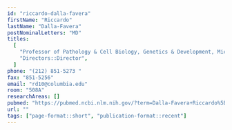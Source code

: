```yaml
---
id: "riccardo-dalla-favera"
firstName: "Riccardo"
lastName: "Dalla-Favera"
postNominalLetters: "MD"
titles:
  [
    "Professor of Pathology & Cell Biology, Genetics & Development, Microbiology & Immunology",
    "Directors::Director",
  ]
phone: "(212) 851-5273 "
fax: "851-5256"
email: "rd10@columbia.edu"
room: "508A"
researchAreas: []
pubmed: "https://pubmed.ncbi.nlm.nih.gov/?term=Dalla-Favera+Riccardo%5BAuthor%5D&sort=pubdate"
url: ""
tags: ["page-format::short", "publication-format::recent"]
---
```

